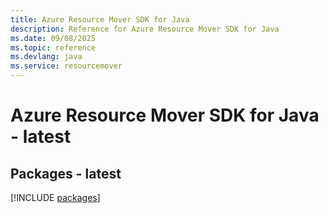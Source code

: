 ```yaml
---
title: Azure Resource Mover SDK for Java
description: Reference for Azure Resource Mover SDK for Java
ms.date: 09/08/2025
ms.topic: reference
ms.devlang: java
ms.service: resourcemover
---
```

# Azure Resource Mover SDK for Java - latest
## Packages - latest
[!INCLUDE [packages](resource-mover-index.md)]